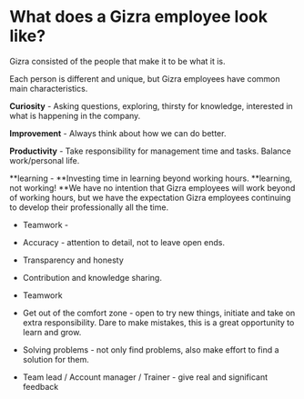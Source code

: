 # What does a Gizra employee look like?

Gizra consisted of the people that make it to be what it is.

Each person is different and unique, but Gizra employees have common main characteristics.

**Curiosity** - Asking questions, exploring, thirsty for knowledge, interested in what is happening in the company.

**Improvement** - Always think about how we can do better.

**Productivity** - Take responsibility for management time and tasks. Balance work/personal life.

**learning - **Investing time in learning beyond working hours. **learning, not working! **We have no intention that Gizra employees will work beyond of working hours, but we have the expectation Gizra employees continuing to develop their professionally all the time.

* Teamwork -

* Accuracy - attention to detail, not to leave open ends.

* Transparency and honesty

* Contribution and knowledge sharing.

* Teamwork

* Get out of the comfort zone - open to try new things, initiate and take on extra responsibility. Dare to make mistakes, this is a great opportunity to learn and grow.

* Solving problems - not only find problems, also make effort to find a solution for them.

* Team lead / Account manager / Trainer - give real and significant feedback



